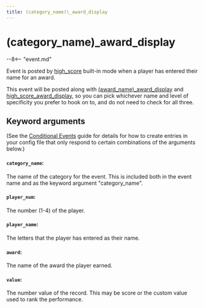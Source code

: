 ```yaml
---
title: (category_name)\_award_display
---
```


# (category_name)\_award_display


--8<-- "event.md"

Event is posted by [high_score](../config/high_score.md) built-in mode
when a player has entered their name for an award.

This event will be posted along with [(award_name)\_award_display](award_name_award_display.md)
and [high_score_award_display](high_score_award_display.md),
so you can pick whichever name and level of specificity you prefer to hook
on to, and do not need to check for all three.

## Keyword arguments

(See the [Conditional Events](overview/conditional.md)
guide for details for how to create entries in your config file that
only respond to certain combinations of the arguments below.)

#### `category_name`:

The name of the category for the event. This is included both in the event name and as the keyword argument "category_name".

#### `player_num`:

The number (1-4) of the player.

#### `player_name`:

The letters that the player has entered as their name.

#### `award`:

The name of the award the player earned.

#### `value`:

The number value of the record. This may be score or the custom value used to rank the performance.
